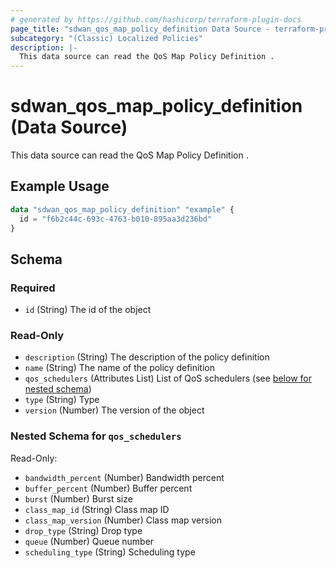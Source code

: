 ```yaml
---
# generated by https://github.com/hashicorp/terraform-plugin-docs
page_title: "sdwan_qos_map_policy_definition Data Source - terraform-provider-sdwan"
subcategory: "(Classic) Localized Policies"
description: |-
  This data source can read the QoS Map Policy Definition .
---
```


# sdwan_qos_map_policy_definition (Data Source)

This data source can read the QoS Map Policy Definition .

## Example Usage

```terraform
data "sdwan_qos_map_policy_definition" "example" {
  id = "f6b2c44c-693c-4763-b010-895aa3d236bd"
}
```

<!-- schema generated by tfplugindocs -->
## Schema

### Required

- `id` (String) The id of the object

### Read-Only

- `description` (String) The description of the policy definition
- `name` (String) The name of the policy definition
- `qos_schedulers` (Attributes List) List of QoS schedulers (see [below for nested schema](#nestedatt--qos_schedulers))
- `type` (String) Type
- `version` (Number) The version of the object

<a id="nestedatt--qos_schedulers"></a>
### Nested Schema for `qos_schedulers`

Read-Only:

- `bandwidth_percent` (Number) Bandwidth percent
- `buffer_percent` (Number) Buffer percent
- `burst` (Number) Burst size
- `class_map_id` (String) Class map ID
- `class_map_version` (Number) Class map version
- `drop_type` (String) Drop type
- `queue` (Number) Queue number
- `scheduling_type` (String) Scheduling type
